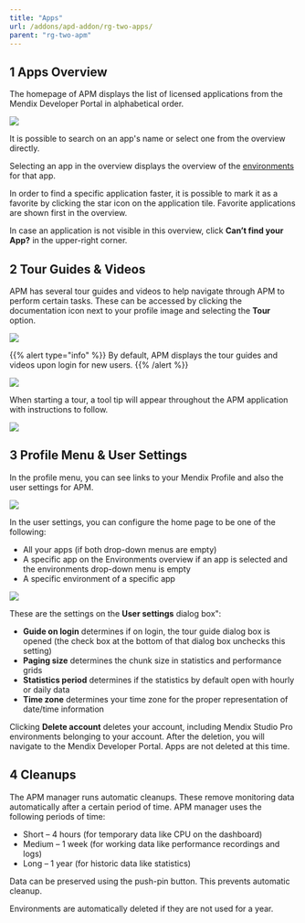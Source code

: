 ```yaml
---
title: "Apps"
url: /addons/apd-addon/rg-two-apps/
parent: "rg-two-apm"
---
```


## 1 Apps Overview

The homepage of APM displays the list of licensed applications from the Mendix Developer Portal in alphabetical order.

![](/attachments/addons/apd-addon//rg-apd/rg-two-apm/rg-two-apps/ProjectsDashboard.png)

It is possible to search on an app's name or select one from the overview directly.

Selecting an app in the overview displays the overview of the [environments](/addons/apd-addon/rg-two-environments/) for that app.

In order to find a specific application faster, it is possible to mark it as a favorite by clicking the star icon on the application tile. Favorite applications are shown first in the overview.

In case an application is not visible in this overview, click **Can’t find your App?** in the upper-right corner.

## 2 Tour Guides & Videos

APM has several tour guides and videos to help navigate through APM to perform certain tasks. These can be accessed by clicking the documentation icon next to your profile image and selecting the **Tour** option.

![](/attachments/addons/apd-addon//rg-apd/rg-two-apm/rg-two-apps/Documentation.png)

{{% alert type="info" %}}
By default, APM displays the tour guides and videos upon login for new users.
{{% /alert %}}

![](/attachments/addons/apd-addon//rg-apd/rg-two-apm/rg-two-apps/Tour.png)

When starting a tour, a tool tip will appear throughout the APM application with instructions to follow.

![](/attachments/addons/apd-addon//rg-apd/rg-two-apm/rg-two-apps/TourStep.png)

## 3 Profile Menu & User Settings

In the profile menu, you can see links to your Mendix Profile and also the user settings for APM.

![](/attachments/addons/apd-addon//rg-apd/rg-two-apm/rg-two-apps/profile_menu.png)

In the user settings, you can configure the home page to be one of the following:

* All your apps (if both drop-down menus are empty)
* A specific app on the Environments overview if an app is selected and the environments drop-down menu is empty
* A specific environment of a specific app

![](/attachments/addons/apd-addon//rg-apd/rg-two-apm/rg-two-apps/user_settings.png)

These are the settings on the **User settings** dialog box":

* **Guide on login** determines if on login, the tour guide dialog box is opened (the check box at the bottom of that dialog box unchecks this setting)
* **Paging size** determines the chunk size in statistics and performance grids
* **Statistics period** determines if the statistics by default open with hourly or daily data
* **Time zone** determines your time zone for the proper representation of date/time information

Clicking **Delete account** deletes your account, including Mendix Studio Pro environments belonging to your account. After the deletion, you will navigate to the Mendix Developer Portal. Apps are not deleted at this time.

## 4 Cleanups

The APM manager runs automatic cleanups. These remove monitoring data automatically after a certain period of time. APM manager uses the following periods of time:

* Short – 4 hours (for temporary data like CPU on the dashboard)
* Medium – 1 week (for working data like performance recordings and logs)
* Long – 1 year (for historic data like statistics)

Data can be preserved using the push-pin button. This prevents automatic cleanup.

Environments are automatically deleted if they are not used for a year.

